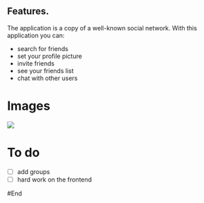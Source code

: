 ## Features.

The application is a copy of a well-known social network. With this application you can:
- search for friends
- set your profile picture
- invite friends
- see your friends list
- chat with other users

# Images

![](https://i.ibb.co/my3ncCx/fbscreen.jpg)


# To do
- [ ] add groups
- [ ] hard work on the frontend

#End

